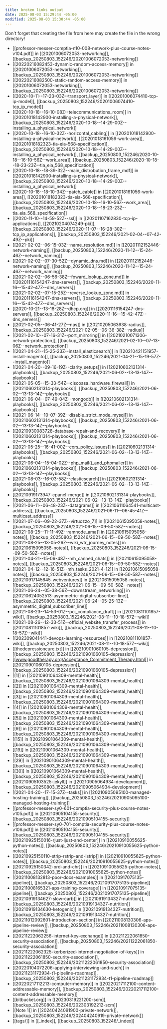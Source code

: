 ```yaml
---
title: broken links output
date: 2025-08-03 15:29:44 -05:00
modified: 2025-08-03 15:30:44 -05:00
---
```


Don't forget that creating the file from here may create the file in the wrong directory!
- [[professor-messer-comptia-n10-008-network-plus-course-notes-v104.pdf]] in [[20201006072053-networking]], [[backup_20250803_152246/20201006072053-networking]]
- [[20220216082453-dynamic-random-access-memory]] in [[20201006072053-networking]], [[backup_20250803_152246/20201006072053-networking]]
- [[20220216082500-static-random-access-memory]] in [[20201006072053-networking]], [[backup_20250803_152246/20201006072053-networking]]
- [[2020-10-11--17-23-03Z--transport_layer]] in [[20201006074410-tcp-ip-model]], [[backup_20250803_152246/20201006074410-tcp_ip_model]]
- [[2020-10-18--16-10-08Z--telecommunications_room]] in [[20201018142900-installing-a-physical-network]], [[backup_20250803_152246/2020-10-18--14-29-00Z--installing_a_physical_network]]
- [[2020-10-18--16-10-32Z--horizontal_cabling]] in [[20201018142900-installing-a-physical-network]], [[20201018161056-work-area]], [[20201018182323-tia-eia-568-specification]], [[backup_20250803_152246/2020-10-18--14-29-00Z--installing_a_physical_network]], [[backup_20250803_152246/2020-10-18--16-10-56Z--work_area]], [[backup_20250803_152246/2020-10-18--18-23-23Z--tia_eia_568_specification]]
- [[2020-10-18--18-39-32Z--main_distrobution_frame_mdf]] in [[20201018142900-installing-a-physical-network]], [[backup_20250803_152246/2020-10-18--14-29-00Z--installing_a_physical_network]]
- [[2020-10-18--18-10-34Z--patch_cable]] in [[20201018161056-work-area]], [[20201018182323-tia-eia-568-specification]], [[backup_20250803_152246/2020-10-18--16-10-56Z--work_area]], [[backup_20250803_152246/2020-10-18--18-23-23Z--tia_eia_568_specification]]
- [[2020-11-10--14-59-52Z--ssl]] in [[20201107162830-tcp-ip-applications]], [[20210204074249-pki]], [[backup_20250803_152246/2020-11-07--16-28-30Z--tcp_ip_applications]], [[backup_20250803_152246/2021-02-04--07-42-49Z--pki]]
- [[2021-02-02--06-15-03Z--name_resolution.md]] in [[20201112152446-network-naming]], [[backup_20250803_152246/2020-11-12--15-24-46Z--network_naming]]
- [[2021-02-02--07-30-52Z--dynamic_dns.md]] in [[20201112152446-network-naming]], [[backup_20250803_152246/2020-11-12--15-24-46Z--network_naming]]
- [[2021-02-02--06-56-38Z--foward_lookup_zone.md]] in [[20201116154247-dns-servers]], [[backup_20250803_152246/2020-11-16--15-42-47Z--dns_servers]]
- [[2021-02-02--07-15-25Z--reverse_lookup_zone.md]] in [[20201116154247-dns-servers]], [[backup_20250803_152246/2020-11-16--15-42-47Z--dns_servers]]
- [[2020-10-21--13-18-28Z--dhcp.org]] in [[20201116154247-dns-servers]], [[backup_20250803_152246/2020-11-16--15-42-47Z--dns_servers]]
- [[2021-02-05--06-41-27Z--nas]] in [[20210205063638-radius]], [[backup_20250803_152246/2021-02-05--06-36-38Z--radius]]
- [[2021-02-10--07-16-31Z--port_mirroring]] in [[20210210071306-network-protection]], [[backup_20250803_152246/2021-02-10--07-13-06Z--network_protection]]
- [[2021-04-21--15-25-23Z--install_elasticsearch]] in [[20210421151957-install-magento]], [[backup_20250803_152246/2021-04-21--15-19-57Z--install_magento]]
- [[2021-04-20--09-16-19Z--clarity_setups]] in [[20210602131314-playbooks]], [[backup_20250803_152246/2021-06-02--13-13-14Z--playbooks]]
- [[2021-05-05--15-33-54Z--ciscoasa_hardware_firewall]] in [[20210602131314-playbooks]], [[backup_20250803_152246/2021-06-02--13-13-14Z--playbooks]]
- [[2021-06-04--07-49-04Z--mongodb]] in [[20210602131314-playbooks]], [[backup_20250803_152246/2021-06-02--13-13-14Z--playbooks]]
- [[2021-06-14--10-07-39Z--disable_strict_mode_mysql]] in [[20210602131314-playbooks]], [[backup_20250803_152246/2021-06-02--13-13-14Z--playbooks]]
- [[20210930083728-database-repair-and-recovery]] in [[20210602131314-playbooks]], [[backup_20250803_152246/2021-06-02--13-13-14Z--playbooks]]
- [[2021-05-25--16-41-00Z--cors_policy_issues]] in [[20210602131314-playbooks]], [[backup_20250803_152246/2021-06-02--13-13-14Z--playbooks]]
- [[2021-06-04--15-04-02Z--php_mail()_and_phpmailer]] in [[20210602131314-playbooks]], [[backup_20250803_152246/2021-06-02--13-13-14Z--playbooks]]
- [[2021-08-03--16-03-58Z--elasticsearch]] in [[20210602131314-playbooks]], [[backup_20250803_152246/2021-06-02--13-13-14Z--playbooks]]
- [[20210919173947-cpanel-merge]] in [[20210602131314-playbooks]], [[backup_20250803_152246/2021-06-02--13-13-14Z--playbooks]]
- [[2021-06-11--06-48-23Z--datagrams]] in [[20210611064541-multicast-address]], [[backup_20250803_152246/2021-06-11--06-45-41Z--multicast_address]]
- [[2021-07-06--09-22-37Z--virtuozzo_7]] in [[20210615095058-notes]], [[backup_20250803_152246/2021-06-15--09-50-58Z--notes]]
- [[2021-08-25--11-11-49Z--ramnode_ama]] in [[20210615095058-notes]], [[backup_20250803_152246/2021-06-15--09-50-58Z--notes]]
- [[2021-08-25--13-05-26Z--wiki_wtr_journey_notes]] in [[20210615095058-notes]], [[backup_20250803_152246/2021-06-15--09-50-58Z--notes]]
- [[2021-04-21--15-06-48Z--mh_canned_chats]] in [[20210615095058-notes]], [[backup_20250803_152246/2021-06-15--09-50-58Z--notes]]
- [[2021-04-12--12-16-51Z--mh_tasks_2021-4-12]] in [[20210615095058-notes]], [[backup_20250803_152246/2021-06-15--09-50-58Z--notes]]
- [[20210917145645-webventures]] in [[20210615095058-notes]], [[backup_20250803_152246/2021-06-15--09-50-58Z--notes]]
- [[2021-06-24--05-38-56Z--downstream_networking]] in [[20210624052513-asymmetric-digital-subscriber-line]], [[backup_20250803_152246/2021-06-24--05-25-13Z--asymmetric_digital_subscriber_line]]
- [[2021-08-23--14-53-01Z--pci_compliance_draft]] in [[20210811101857-wiki]], [[backup_20250803_152246/2021-08-11--10-18-57Z--wiki]]
- [[2021-08-26--12-33-51Z--official_website_transfer_process]] in [[20210811101857-wiki]], [[backup_20250803_152246/2021-08-11--10-18-57Z--wiki]]
- [[202309041441-devops-learning-resources]] in [[20210811101857-wiki]], [[backup_20250803_152246/2021-08-11--10-18-57Z--wiki]]
- [[thedepressioncure.txt]] in [[20210901060105-depression]], [[backup_20250803_152246/20210901060105-depression]]
- [[www.goodtherapy.org/Acceptance_Commitment_Therapy.html]] in [[20210901060105-depression]], [[backup_20250803_152246/20210901060105-depression]]
- [[1]] in [[20210901064309-mental-health]], [[backup_20250803_152246/20210901064309-mental_health]]
- [[2]] in [[20210901064309-mental-health]], [[backup_20250803_152246/20210901064309-mental_health]]
- [[3]] in [[20210901064309-mental-health]], [[backup_20250803_152246/20210901064309-mental_health]]
- [[4]] in [[20210901064309-mental-health]], [[backup_20250803_152246/20210901064309-mental_health]]
- [[5]] in [[20210901064309-mental-health]], [[backup_20250803_152246/20210901064309-mental_health]]
- [[9]] in [[20210901064309-mental-health]], [[backup_20250803_152246/20210901064309-mental_health]]
- [[15]] in [[20210901064309-mental-health]], [[backup_20250803_152246/20210901064309-mental_health]]
- [[19]] in [[20210901064309-mental-health]], [[backup_20250803_152246/20210901064309-mental_health]]
- [[29]] in [[20210901064309-mental-health]], [[backup_20250803_152246/20210901064309-mental_health]]
- [[30]] in [[20210901064309-mental-health]], [[backup_20250803_152246/20210901064309-mental_health]]
- [[20210905103525-jekyll]] in [[20210905064934-development]], [[backup_20250803_152246/20210905064934-development]]
- [[2021-04-20--17-15-37Z--tasks]] in [[20210905095100-managed-hosting-training]], [[backup_20250803_152246/20210905095100-managed-hosting-training]]
- [[professor-messer-sy0-601-comptia-security-plus-course-notes-v105.pdf]] in [[20210905104155-security]], [[backup_20250803_152246/20210905104155-security]]
- [[professor-messer-sy0-701-comptia-security-plus-course-notes-v106.pdf]] in [[20210905104155-security]], [[backup_20250803_152246/20210905104155-security]]
- [[20210925150016-rjust-ljust-and-center]] in [[20210910055625-python-notes]], [[backup_20250803_152246/20210910055625-python-notes]]
- [[20210925150110-strip-rstrip-and-lstrip]] in [[20210910055625-python-notes]], [[backup_20250803_152246/20210910055625-python-notes]]
- [[20210925150342-ord-and-chr]] in [[20210910055625-python-notes]], [[backup_20250803_152246/20210910055625-python-notes]]
- [[20211008132813-poor-docs-examples]] in [[20210917075135-pipeline]], [[backup_20250803_152246/20210917075135-pipeline]]
- [[20211008165321-aps-training-coverage]] in [[20210917075135-pipeline]], [[backup_20250803_152246/20210917075135-pipeline]]
- [[20210919134627-slow-carb]] in [[20210919134327-nutrition]], [[backup_20250803_152246/20210919134327-nutrition]]
- [[20210919134630-ketogenic]] in [[20210919134327-nutrition]], [[backup_20250803_152246/20210919134327-nutrition]]
- [[20211012092601-introduction-section]] in [[20211008130306-aps-pipeline-review]], [[backup_20250803_152246/20211008130306-aps-pipeline-review]]
- [[20211222062256-internet-key-exchange]] in [[20211222061850-security-association]], [[backup_20250803_152246/20211222061850-security-association]]
- [[20211222062325-kerberized-internet-negotiation-of-keys]] in [[20211222061850-security-association]], [[backup_20250803_152246/20211222061850-security-association]]
- [[20220104072206-applying-interviewing-and-such]] in [[20211231172934-t1-pipeline-roadmap]], [[backup_20250803_152246/20211231172934-t1-pipeline-roadmap]]
- [[20220217112213-computer-memory]] in [[20220217112100-content-addressable-memory]], [[backup_20250803_152246/20220217112100-content-addressable-memory]]
- [[bitbucket.org]] in [[20230319221200-scm]], [[backup_20250803_152246/202303192212-scm]]
- [[Note 1]] in [[20240424091900-private-network]], [[backup_20250803_152246/202404240919-private-network]]
- [[tags/]] in [[_index]], [[backup_20250803_152246/_index]]
